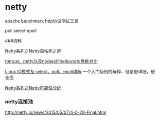 # netty

apache benchmark http协议测试工具

poll select epoll


###资料

[Netty系列之Netty高性能之道](http://www.infoq.com/cn/articles/netty-high-performance)

[tomcat、netty以及nodejs的helloworld性能对比](http://my.oschina.net/lifeofpi/blog/120210?fromerr=nmwRKyCT)

[Linux IO模式及 select、poll、epoll详解](http://segmentfault.com/a/1190000003063859)  一个入门级别的解释，但是很详细，很全面

[Netty系列之Netty可靠性分析](http://www.infoq.com/cn/articles/netty-reliability)

### netty连接池
http://netty.io/news/2015/05/07/4-0-28-Final.html
